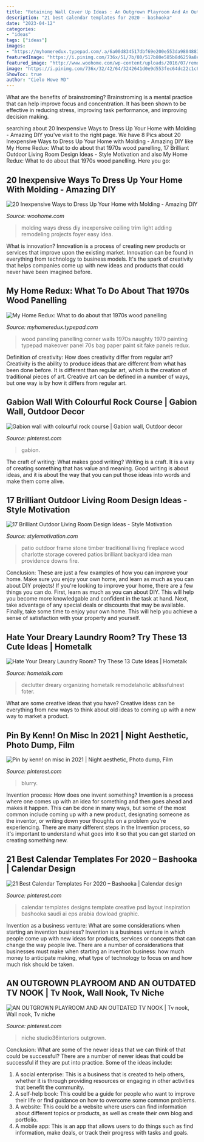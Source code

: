 ```yaml
---
title: "Retaining Wall Cover Up Ideas : An Outgrown Playroom And An Outdated Tv Nook"
description: "21 best calendar templates for 2020 – bashooka"
date: "2023-04-12"
categories:
- "ideas"
tags: ["ideas"]
images:
- "https://myhomeredux.typepad.com/.a/6a00d834517dbf69e200e553da98048833-600wi"
featuredImage: "https://i.pinimg.com/736x/51/7b/80/517b80e585b8d6259a8e364c107d86a5.jpg"
featured_image: "http://www.woohome.com/wp-content/uploads/2016/07/remodeling-projects-by-adding-molding-12.jpg"
image: "https://i.pinimg.com/736x/32/42/64/3242641d0e9d553fec64dc22c1c8a8da--calendar-templates-calendar-design.jpg"
ShowToc: true
author: "Cielo Howe MD"
---
```



What are the benefits of brainstroming?
Brainstroming is a mental practice that can help improve focus and concentration. It has been shown to be effective in reducing stress, improving task performance, and improving decision making.

	

		
searching about 20 Inexpensive Ways to Dress Up Your Home with Molding - Amazing DIY you've visit to the right page. We have 8 Pics about 20 Inexpensive Ways to Dress Up Your Home with Molding - Amazing DIY like My Home Redux: What to do about that 1970s wood panelling, 17 Brilliant Outdoor Living Room Design Ideas - Style Motivation and also My Home Redux: What to do about that 1970s wood panelling. Here you go:
		
    
## 20 Inexpensive Ways To Dress Up Your Home With Molding - Amazing DIY

<img loading=lazy src="http://www.woohome.com/wp-content/uploads/2016/07/remodeling-projects-by-adding-molding-12.jpg" onerror="this.onerror=null;this.src='https://tse1.mm.bing.net/th?id=OIP.WmnbtaPGQYoAGcZjcNRUogHaMM&amp;pid=15.1';" alt="20 Inexpensive Ways to Dress Up Your Home with Molding - Amazing DIY">

_Source: woohome.com_

>molding ways dress diy inexpensive ceiling trim light adding remodeling projects foyer easy idea. 

	

What is innovation?
Innovation is a process of creating new products or services that improve upon the existing market. Innovation can be found in everything from technology to business models. It's the spark of creativity that helps companies come up with new ideas and products that could never have been imagined before.

    
## My Home Redux: What To Do About That 1970s Wood Panelling

<img loading=lazy src="https://myhomeredux.typepad.com/.a/6a00d834517dbf69e200e553da98048833-600wi" onerror="this.onerror=null;this.src='https://tse1.mm.bing.net/th?id=OIP.v4cZ1hU7G5nqQvFicVcslgHaLH&amp;pid=15.1';" alt="My Home Redux: What to do about that 1970s wood panelling">

_Source: myhomeredux.typepad.com_

>wood paneling panelling corner walls 1970s naughty 1970 painting typepad makeover panel 70s bag paper paint sit fake panels redux. 

	

Definition of creativity: How does creativity differ from regular art?
Creativity is the ability to produce ideas that are different from what has been done before. It is different than regular art, which is the creation of traditional pieces of art. Creative art can be defined in a number of ways, but one way is by how it differs from regular art.

    
## Gabion Wall With Colourful Rock Course | Gabion Wall, Outdoor Decor

<img loading=lazy src="https://i.pinimg.com/736x/51/7b/80/517b80e585b8d6259a8e364c107d86a5.jpg" onerror="this.onerror=null;this.src='https://tse3.mm.bing.net/th?id=OIP.ItFOL4q2upCFdOv2bYgTswHaLJ&amp;pid=15.1';" alt="Gabion wall with colourful rock course | Gabion wall, Outdoor decor">

_Source: pinterest.com_

>gabion. 

	

The craft of writing: What makes good writing?
Writing is a craft. It is a way of creating something that has value and meaning. Good writing is about ideas, and it is about the way that you can put those ideas into words and make them come alive.

    
## 17 Brilliant Outdoor Living Room Design Ideas - Style Motivation

<img loading=lazy src="http://www.stylemotivation.com/wp-content/uploads/2014/01/19-Brilliant-Outdoor-Living-Room-Design-Ideas-17.jpg" onerror="this.onerror=null;this.src='https://tse3.mm.bing.net/th?id=OIP.FYMU-vqyWj1R8qRGf5iMEwAAAA&amp;pid=15.1';" alt="17 Brilliant Outdoor Living Room Design Ideas - Style Motivation">

_Source: stylemotivation.com_

>patio outdoor frame stone timber traditional living fireplace wood charlotte storage covered patios brilliant backyard idea man providence downs fire. 

	

Conclusion: These are just a few examples of how you can improve your home. Make sure you enjoy your own home, and learn as much as you can about DIY projects!
If you're looking to improve your home, there are a few things you can do. First, learn as much as you can about DIY. This will help you become more knowledgable and confident in the task at hand. Next, take advantage of any special deals or discounts that may be available. Finally, take some time to enjoy your own home. This will help you achieve a sense of satisfaction with your property and yourself.

    
## Hate Your Dreary Laundry Room? Try These 13 Cute Ideas | Hometalk

<img loading=lazy src="https://cdn-fastly.hometalk.com/media/2016/12/27/3660026/s-hate-your-dreary-laundry-room-try-these-13-cute-ideas-laundry-rooms.jpg?size=1600x1000&amp;nocrop=1" onerror="this.onerror=null;this.src='https://tse1.mm.bing.net/th?id=OIP.22RFGGXdaAcU0JlSMfIgFwHaJ4&amp;pid=15.1';" alt="Hate Your Dreary Laundry Room? Try These 13 Cute Ideas | Hometalk">

_Source: hometalk.com_

>declutter dreary organizing hometalk remodelaholic ablissfulnest foter. 

	

What are some creative ideas that you have?
Creative ideas can be everything from new ways to think about old ideas to coming up with a new way to market a product.

    
## Pin By Kenn! On Misc In 2021 | Night Aesthetic, Photo Dump, Film

<img loading=lazy src="https://i.pinimg.com/736x/16/b5/45/16b545a40c0045d3048aeaeaeb9dd348.jpg" onerror="this.onerror=null;this.src='https://tse1.mm.bing.net/th?id=OIP.uCkAE-R7rbmURivKHaZdhgHaJ3&amp;pid=15.1';" alt="Pin by kenn! on misc in 2021 | Night aesthetic, Photo dump, Film">

_Source: pinterest.com_

>blurry. 

	

Invention process: How does one invent something?
Invention is a process where one comes up with an idea for something and then goes ahead and makes it happen. This can be done in many ways, but some of the most common include coming up with a new product, designating someone as the inventor, or writing down your thoughts on a problem you're experiencing. There are many different steps in the Invention process, so it's important to understand what goes into it so that you can get started on creating something new.

    
## 21 Best Calendar Templates For 2020 – Bashooka | Calendar Design

<img loading=lazy src="https://i.pinimg.com/736x/32/42/64/3242641d0e9d553fec64dc22c1c8a8da--calendar-templates-calendar-design.jpg" onerror="this.onerror=null;this.src='https://tse1.mm.bing.net/th?id=OIP.P1Y0OycdEYxabpXEfU7MNgHaK2&amp;pid=15.1';" alt="21 Best Calendar Templates For 2020 – Bashooka | Calendar design">

_Source: pinterest.com_

>calendar templates designs template creative psd layout inspiration bashooka saudi ai eps arabia dowload graphic. 

	

Invention as a business venture: What are some considerations when starting an invention business?
Invention is a business venture in which people come up with new ideas for products, services or concepts that can change the way people live. There are a number of considerations that businesses must make when starting an invention business: how much money to anticipate making, what type of technology to focus on and how much risk should be taken.

    
## AN OUTGROWN PLAYROOM AND AN OUTDATED TV NOOK | Tv Nook, Wall Nook, Tv Niche

<img loading=lazy src="https://i.pinimg.com/736x/b4/ce/b6/b4ceb6dbeda8394c1b56a5a2f3912edc.jpg" onerror="this.onerror=null;this.src='https://tse4.mm.bing.net/th?id=OIP.6Rof8_0Yva4s01J-WPouWgHaJ3&amp;pid=15.1';" alt="AN OUTGROWN PLAYROOM AND AN OUTDATED TV NOOK | Tv nook, Wall nook, Tv niche">

_Source: pinterest.com_

>niche studio36interiors outgrown. 

	

Conclusion: What are some of the newer ideas that we can think of that could be successful?
There are a number of newer ideas that could be successful if they are put into practice. Some of the ideas include: 
1. A social enterprise: This is a business that is created to help others, whether it is through providing resources or engaging in other activities that benefit the community. 
2. A self-help book: This could be a guide for people who want to improve their life or find guidance on how to overcome some common problems. 
3. A website: This could be a website where users can find information about different topics or products, as well as create their own blog and portfolio. 
4. A mobile app: This is an app that allows users to do things such as find information, make deals, or track their progress with tasks and goals.

